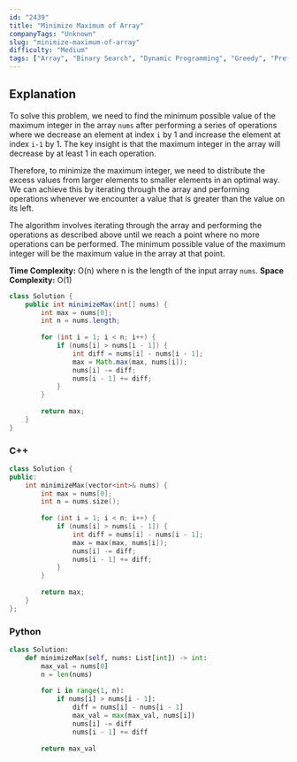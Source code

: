 ```yaml
---
id: "2439"
title: "Minimize Maximum of Array"
companyTags: "Unknown"
slug: "minimize-maximum-of-array"
difficulty: "Medium"
tags: ["Array", "Binary Search", "Dynamic Programming", "Greedy", "Prefix Sum"]
---
```


## Explanation

To solve this problem, we need to find the minimum possible value of the maximum integer in the array `nums` after performing a series of operations where we decrease an element at index `i` by 1 and increase the element at index `i-1` by 1. The key insight is that the maximum integer in the array will decrease by at least 1 in each operation.

Therefore, to minimize the maximum integer, we need to distribute the excess values from larger elements to smaller elements in an optimal way. We can achieve this by iterating through the array and performing operations whenever we encounter a value that is greater than the value on its left.

The algorithm involves iterating through the array and performing the operations as described above until we reach a point where no more operations can be performed. The minimum possible value of the maximum integer will be the maximum value in the array at that point.

**Time Complexity:** O(n) where n is the length of the input array `nums`.
**Space Complexity:** O(1)
```java
class Solution {
    public int minimizeMax(int[] nums) {
        int max = nums[0];
        int n = nums.length;
        
        for (int i = 1; i < n; i++) {
            if (nums[i] > nums[i - 1]) {
                int diff = nums[i] - nums[i - 1];
                max = Math.max(max, nums[i]);
                nums[i] -= diff;
                nums[i - 1] += diff;
            }
        }
        
        return max;
    }
}
```

### C++
```cpp
class Solution {
public:
    int minimizeMax(vector<int>& nums) {
        int max = nums[0];
        int n = nums.size();
        
        for (int i = 1; i < n; i++) {
            if (nums[i] > nums[i - 1]) {
                int diff = nums[i] - nums[i - 1];
                max = max(max, nums[i]);
                nums[i] -= diff;
                nums[i - 1] += diff;
            }
        }
        
        return max;
    }
};
```

### Python
```python
class Solution:
    def minimizeMax(self, nums: List[int]) -> int:
        max_val = nums[0]
        n = len(nums)
        
        for i in range(1, n):
            if nums[i] > nums[i - 1]:
                diff = nums[i] - nums[i - 1]
                max_val = max(max_val, nums[i])
                nums[i] -= diff
                nums[i - 1] += diff
        
        return max_val
```